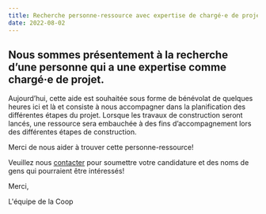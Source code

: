 ```yaml
---
title: Recherche personne-ressource avec expertise de chargé·e de projet.
date: 2022-08-02
---
```


## **Nous sommes présentement à la recherche d’une personne qui a une expertise comme chargé·e de projet.**

Aujourd’hui, cette aide est souhaitée sous forme de bénévolat de quelques heures ici et là et consiste à nous accompagner dans la planification des différentes étapes du projet. Lorsque les travaux de construction seront lancés, une ressource sera embauchée à des fins d’accompagnement lors des différentes étapes de construction.

Merci de nous aider à trouver cette personne-ressource!

Veuillez nous [contacter](/contact) pour soumettre votre candidature et des noms de gens qui pourraient être intéressés!

Merci,

L'équipe de la Coop

